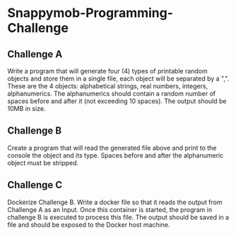 # Snappymob-Programming-Challenge

## Challenge A
Write a program that will generate four (4) types of printable random objects and
store them in a single file, each object will be separated by a ",". These are the 4
objects: alphabetical strings, real numbers, integers, alphanumerics. The
alphanumerics should contain a random number of spaces before and after it (not
exceeding 10 spaces). The output should be 10MB in size.

## Challenge B
Create a program that will read the generated file above and print to the console the
object and its type. Spaces before and after the alphanumeric object must be
stripped.

## Challenge C
Dockerize Challenge B. Write a docker file so that it reads the output from Challenge
A as an Input. Once this container is started, the program in challenge B is executed
to process this file. The output should be saved in a file and should be exposed to
the Docker host machine.

